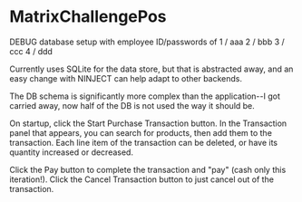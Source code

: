 # MatrixChallengePos
DEBUG database setup with employee ID/passwords of
1 / aaa
2 / bbb
3 / ccc
4 / ddd

Currently uses SQLite for the data store, but that is abstracted away, and an easy change with NINJECT can help adapt to other backends.

The DB schema is significantly more complex than the application--I got carried away, now half of the DB is not used the way it should be.

On startup, click the Start Purchase Transaction button.
In the Transaction panel that appears, you can search for products, then add them to the transaction.
Each line item of the transaction can be deleted, or have its quantity increased or decreased.

Click the Pay button to complete the transaction and "pay" (cash only this iteration!).
Click the Cancel Transaction button to just cancel out of the transaction.
